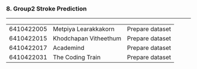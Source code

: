 ### 8. Group2 Stroke Prediction
<hr>

<table>
  <tr>
    <td>6410422005</td>
    <td>Metpiya Learakkakorn</td>
    <td>Prepare dataset</td>
  </tr>
  <tr>
    <td>6410422015</td>
    <td>Khodchapan Vitheethum</td>
    <td>Prepare dataset</td>
  </tr>
  <tr>
    <td>6410422017</td>
    <td>Academind</td>
    <td>Prepare dataset </td>
  </tr>
  <tr>
    <td>6410422031</td>
    <td>The Coding Train</td>
    <td>Prepare dataset </td>
  </tr>
</table>
